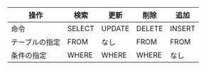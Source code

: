 | 操作           | 検索   | 更新   | 削除   | 追加   | 
| -------------- | ------ | ------ | ------ | ------ | 
| 命令           | SELECT | UPDATE | DELETE | INSERT | 
| テーブルの指定 | FROM   | なし   | FROM   | FROM   | 
| 条件の指定     | WHERE  | WHERE  | WHERE  | なし   | 
<!-- 全問正解 -->